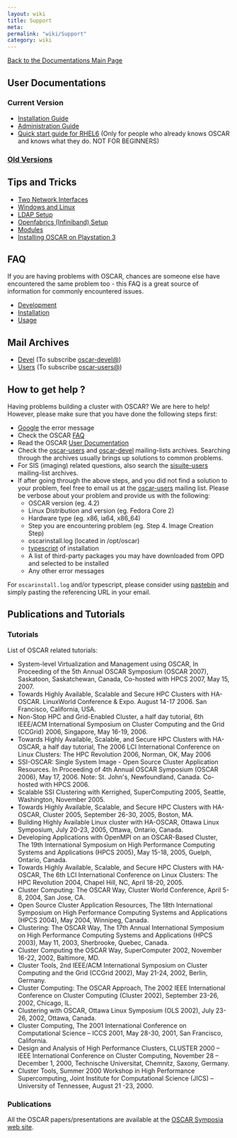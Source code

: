 ```yaml
---
layout: wiki
title: Support
meta: 
permalink: "wiki/Support"
category: wiki
---
```

<!-- Name: Support -->
<!-- Version: 13 -->
<!-- Author: olahaye74 -->

[Back to the Documentations Main Page](Document)

## User Documentations

### Current Version

 * [Installation Guide](InstallGuideDoc)
 * [Administration Guide](AdminGuideDoc)
 * [Quick start guide for RHEL6](quick_start_guide_for_rhel) (Only for people who already knows OSCAR and knows what they do. NOT FOR BEGINNERS)

### [Old Versions](OldManuals)

## Tips and Tricks

 * [Two Network Interfaces](TipTwoNetworkInterfaces)
 * [Windows and Linux](TipWindowsAndLinux)
 * [LDAP Setup](TipLDAP)
 * [Openfabrics (Infiniband) Setup](TipOFED)
 * [Modules](TipModules)
 * [Installing OSCAR on Playstation 3](OSCAR_on_PS3)

## FAQ

If you are having problems with OSCAR, chances are someone else have encountered the same problem too - this FAQ is a great source of information for commonly encountered issues.

 * [Development](faq_development)
 * [Installation](faq_install)
 * [Usage](faq_usage)

## Mail Archives
 * [Devel](http://www.mail-archive.com/oscar-devel@lists.sourceforge.net) (To subscribe  [oscar-devel@](http://lists.sourceforge.net/mailman/listinfo/oscar-devel))
 * [Users](http://www.mail-archive.com/oscar-users@lists.sourceforge.net) (To subscribe  [oscar-users@](http://lists.sourceforge.net/mailman/listinfo/oscar-users))


## How to get help ?

Having problems building a cluster with OSCAR?  We are here to help!  However, please make sure that you have done the following steps first:

 * [Google](http://www.google.com) the error message
 * Check the OSCAR [FAQ](faq)
 * Read the OSCAR [User Documentation](http://svn.oscar.openclustergroup.org/trac/oscar/wiki)
 * Check the [oscar-users](http://sourceforge.net/mailarchive/forum.php?forum_name=oscar-users) and [oscar-devel](http://sourceforge.net/mailarchive/forum.php?forum_name=oscar-devel) mailing-lists archives.  Searching through the archives usually brings up solutions to common problems.
 * For SIS (imaging) related questions, also search the [sisuite-users](http://sourceforge.net/mailarchive/forum.php?forum_name=sisuite-users) mailing-list archives.
 * If after going through the above steps, and you did not find a solution to your problem, feel free to email us at the [oscar-users](mailto:oscar-users@lists.sourceforge.net) mailing list. Please be verbose about your problem and provide us with the following:
   * OSCAR version (eg. 4.2)
   * Linux Distribution and version (eg. Fedora Core 2)
   * Hardware type (eg. x86, ia64, x86_64)
   * Step you are encountering problem (eg. Step 4. Image Creation Step)
   * oscarinstall.log (located in /opt/oscar)
   * [typescript](faq#typescript) of installation
   * A list of third-party packages you may have downloaded from OPD and selected to be installed
   * Any other error messages

For `oscarinstall.log` and/or typescript, please consider using [pastebin](http://www.pastebin.ca) and simply pasting the referencing URL in your email.

## Publications and Tutorials

### Tutorials

List of OSCAR related tutorials:

  * System-level Virtualization and Management using OSCAR, In Proceeding of the 5th Annual OSCAR Symposium (OSCAR 2007), Saskatoon, Saskatchewan, Canada, Co-hosted with HPCS 2007, May 15, 2007.
  * Towards Highly Available, Scalable and Secure HPC Clusters with HA-OSCAR. LinuxWorld Conference & Expo. August 14-17 2006. San Francisco, California, USA.
  * Non-Stop HPC and Grid-Enabled Cluster, a half day tutorial, 6th IEEE/ACM International Symposium on Cluster Computing and the Grid (CCGrid) 2006, Singapore, May 16-19, 2006.
  * Towards Highly Available, Scalable, and Secure HPC Clusters with HA-OSCAR, a half day tutorial, The 2006 LCI International Conference on Linux Clusters: The HPC Revolution 2006, Norman, OK, May  2006
  * SSI-OSCAR: Single System Image - Open Source Cluster Application Resources. In Proceeding of 4th Annual OSCAR Symposium (OSCAR 2006), May 17, 2006.  Note: St. John's, Newfoundland, Canada. Co-hosted with HPCS 2006.
  * Scalable SSI Clustering with Kerrighed, SuperComputing 2005, Seattle, Washington, November 2005.
  * Towards Highly Available, Scalable, and Secure HPC Clusters with HA-OSCAR, Cluster 2005, September 26-30, 2005, Boston, MA.
  * Building Highly Available Linux cluster with HA-OSCAR, Ottawa Linux Symposium, July 20-23, 2005, Ottawa, Ontario, Canada.
  * Developing Applications with OpenMPI on an OSCAR-Based Cluster, The 19th International Symposium on High Performance Computing Systems and Applications (HPCS 2005), May 15-18, 2005, Guelph, Ontario, Canada.
  * Towards Highly Available, Scalable, and Secure HPC Clusters with HA-OSCAR, The 6th LCI International Conference on Linux Clusters: The HPC Revolution 2004, Chapel Hill, NC, April 18-20, 2005.
  * Cluster Computing: The OSCAR Way, Cluster World Conference, April 5-8, 2004, San Jose, CA.
  * Open Source Cluster Application Resources, The 18th International Symposium on High Performance Computing Systems and Applications (HPCS 2004), May 2004, Winnipeg, Canada.
  * Clustering: The OSCAR Way, The 17th Annual International Symposium on High Performance Computing Systems and Applications (HPCS 2003), May 11, 2003, Sherbrooke, Quebec, Canada.
  * Cluster Computing the OSCAR Way, SuperComputer 2002, November 16-22, 2002, Baltimore, MD.
  * Cluster Tools, 2nd IEEE/ACM International Symposium on Cluster Computing and the Grid (CCGrid 2002), May 21-24, 2002, Berlin, Germany.
  * Cluster Computing: The OSCAR Approach, The 2002 IEEE International Conference on Cluster Computing (Cluster 2002), September 23-26, 2002, Chicago, IL.
  * Clustering with OSCAR, Ottawa Linux Symposium (OLS 2002), July 23-26, 2002, Ottawa, Canada.
  * Cluster Computing, The 2001 International Conference on Computational Science – ICCS 2001, May 28-30, 2001, San Francisco, California.
  * Design and Analysis of High Performance Clusters, CLUSTER 2000 – IEEE International Conference on Cluster Computing, November 28 – December 1, 2000, Technische Universitat, Chemnitz, Saxony, Germany.
  * Cluster Tools, Summer 2000 Workshop in High Performance Supercomputing, Joint Institute for Computational Science (JICS) – University of Tennessee, August 21 -23, 2000.


### Publications

All the OSCAR papers/presentations are available at the [OSCAR Symposia web site](http://www.csm.ornl.gov/oscar/oscar-symposia/).
